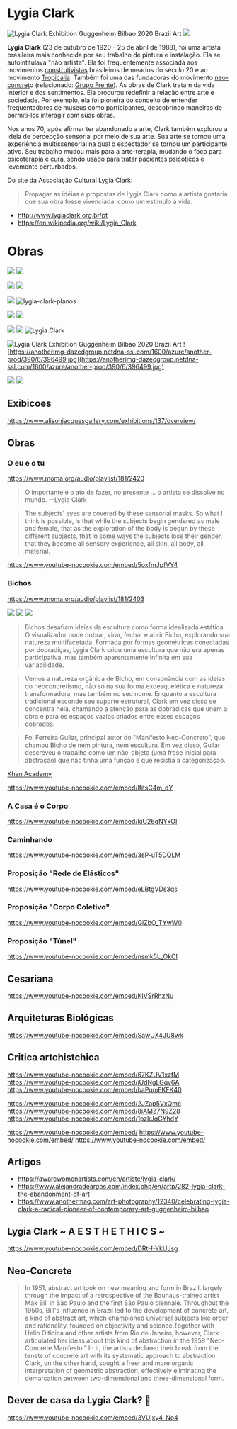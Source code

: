 # Lygia Clark

<row>

![Lygia Clark Exhibition Guggenheim Bilbao 2020 Brazil Art](https://anotherimg-dazedgroup.netdna-ssl.com/640/azure/another-prod/390/6/396507.jpg)
![](https://awarewomenartists.com/wp-content/uploads/2017/08/portrait_lygia-clark_2_aware_women-artists_artistes-femmes.jpg)

</row>

**Lygia Clark** (23 de outubro de 1920 - 25 de abril de 1988), foi uma artista brasileira mais conhecida por seu trabalho de pintura e instalação. Ela se autointitulava "não artista". Ela foi frequentemente associada aos movimentos [construtivistas](https://en.wikipedia.org/wiki/Constructivism_(art)) brasileiros de meados do século 20 e ao movimento [Tropicália](https://en.wikipedia.org/wiki/Tropic%C3%A1lia). Também foi uma das fundadoras do movimento [neo-concret](https://en.wikipedia.org/wiki/Neo-Concrete_Movement)o (relacionado: [Grupo Frente](https://pt.wikipedia.org/wiki/Grupo_Frente)). As obras de Clark tratam da vida interior e dos sentimentos. Ela procurou redefinir a relação entre arte e sociedade. Por exemplo, ela foi pioneira do conceito de entender frequentadores de museus como participantes, descobrindo maneiras de permiti-los interagir com suas obras.

Nos anos 70, após afirmar ter abandonado a arte, Clark também explorou a ideia de percepção sensorial por meio de sua arte. Sua arte se tornou uma experiência multissensorial na qual o espectador se tornou um participante ativo. Seu trabalho mudou mais para a arte-terapia, mudando o foco para psicoterapia e cura, sendo usado para tratar pacientes psicóticos e levemente perturbados.

Do site da Associação Cultural Lygia Clark:

> Propagar as idéias e propostas de Lygia Clark como a artista gostaria que sua obra fosse vivenciada: como um estimulo á vida.

- http://www.lygiaclark.org.br/pt
- https://en.wikipedia.org/wiki/Lygia_Clark

# Obras


<row>

![](s_F50829F56EAEB0E7F57CB463F825036C7C35BB6B2CF49C164267C9EA04B624DB_1598473750319_lygia-clark_-superficie-modulada_1955_aware_women-artists_-artistes-femmes-750x509.jpg)
![](s_F50829F56EAEB0E7F57CB463F825036C7C35BB6B2CF49C164267C9EA04B624DB_1598473765578_lygia-clark_espaco-modulado_1958_aware_women-artists_artistes-femmes-750x748.jpg)

</row>

<row>

![](s_F50829F56EAEB0E7F57CB463F825036C7C35BB6B2CF49C164267C9EA04B624DB_1598473785825_lygia-clark_planos-em-superficie-modulado_-1957_aware_women-artists_artistes-femmes-750x716.jpg)
![](s_F50829F56EAEB0E7F57CB463F825036C7C35BB6B2CF49C164267C9EA04B624DB_1598473778303_lygia-clark_estudo-para-planos-em-superficie-modulada_1957_aware_women-artists_artistes-femmes-750x493.jpg)

</row>

<row>

![](s_F50829F56EAEB0E7F57CB463F825036C7C35BB6B2CF49C164267C9EA04B624DB_1598475515048_https+__i.pinimg.com_originals_c2_45_f7_c245f707afd74c4a81ae7bc1c60f0d7e.jpg)
![lygia-clark-planos](https://www.alejandradeargos.com/images/articulos/Lygia_clarck/lygia-clark-planos.jpg)

</row>

<row>

![](https://artlogic-res.cloudinary.com/w_680,h_500,c_limit,f_auto,fl_lossy/artlogicstorage/alisonjacques/images/view/4aed06c36ff1432568a62257153059d51ed562c6.jpg)
![](https://artlogic-res.cloudinary.com/w_680,h_500,c_limit,f_auto,fl_lossy/artlogicstorage/alisonjacques/images/view/ab4eb6ad5e0c94162e18c72cb0ab53bbj.jpg)

</row>

<row>

![](H21461-L199490871.jpg)
![](s_F50829F56EAEB0E7F57CB463F825036C7C35BB6B2CF49C164267C9EA04B624DB_1598475311871_https+__i.pinimg.com_originals_62_e5_1c_62e51c4d2b78f9b5ae2c9bb053870ef9.jpg)
![Lygia Clark](img-lygia-clark164912128813.jpg)

</row>

<row>

![Lygia Clark Exhibition Guggenheim Bilbao 2020 Brazil Art](https://anotherimg-dazedgroup.netdna-ssl.com/1600/azure/another-prod/390/6/396493.jpg)
![https://anotherimg-dazedgroup.netdna-ssl.com/1600/azure/another-prod/390/6/396499.jpg](https://anotherimg-dazedgroup.netdna-ssl.com/1600/azure/another-prod/390/6/396499.jpg)

</row>

<row>

![](https://www.alejandradeargos.com/images/articulos/Lygia_clarck/Lygia-Clark.jpg)
![](https://www.alejandradeargos.com/images/articulos/Lygia_clarck/ligia.jpg)

</row>

## Exibicoes

https://www.alisonjacquesgallery.com/exhibitions/137/overview/

## Obras

### O eu e o tu

https://www.moma.org/audio/playlist/181/2420

> O importante é o ato de fazer, no presente ... o artista se dissolve no mundo.
> --Lygia Clark

> The subjects' eyes are covered by these sensorial masks. So what I think is possible, is that while the subjects begin gendered as male and female, that as the exploration of the body is begun by these different subjects, that in some ways the subjects lose their gender, that they become all sensory experience, all skin, all body, all material.

https://www.youtube-nocookie.com/embed/5oxfmJpfVY4

### Bichos

https://www.moma.org/audio/playlist/181/2403

<row>

![](s_369CFF2CAC7536F7C2A2053A0775495F87C557A674D26B85A7636956E1487213_1598130230873_lygia02.jpg)
![](s_369CFF2CAC7536F7C2A2053A0775495F87C557A674D26B85A7636956E1487213_1598130227213_lygia01.jpg)
![](s_369CFF2CAC7536F7C2A2053A0775495F87C557A674D26B85A7636956E1487213_1598130212419_lygia00.jpg)

</row>

> Bichos desafiam ideias da escultura como forma idealizada estática. O visualizador pode dobrar, virar, fechar e abrir Bicho, explorando sua natureza multifacetada. Formada por formas geométricas conectadas por dobradiças, Lygia Clark criou uma escultura que não era apenas participativa, mas também aparentemente infinita em sua variabilidade.

> Vemos a natureza orgânica de Bicho, em consonância com as ideias do neoconcretismo, não só na sua forma exoesquelética e natureza transformadora, mas também no seu nome. Enquanto a escultura tradicional esconde seu suporte estrutural, Clark em vez disso se concentra nela, chamando a atenção para as dobradiças que unem a obra e para os espaços vazios criados entre esses espaços dobrados.

> Foi Ferreira Gullar, principal autor do "Manifesto Neo-Concreto", que chamou Bicho de nem pintura, nem escultura. Em vez disso, Gullar descreveu o trabalho como um não-objeto (uma frase inicial para abstração) que não tinha uma função e que resistia à categorização.
>

[Khan Academy](https://www.khanacademy.org/humanities/art-1010/latin-america-modernism/constructivism/a/lygia-clark-bicho)

https://www.youtube-nocookie.com/embed/lfitsC4m_dY


### A Casa é o Corpo

https://www.youtube-nocookie.com/embed/kiU26qNYxOI


### Caminhando

https://www.youtube-nocookie.com/embed/3sP-uT5DQLM

### Proposição "Rede de Elásticos"

https://www.youtube-nocookie.com/embed/eLBtgVDs3qs

### Proposição "Corpo Coletivo"

https://www.youtube-nocookie.com/embed/GlZbO_TYwW0

### Proposição "Túnel"

https://www.youtube-nocookie.com/embed/nsmk5L_OkCI

## Cesariana

https://www.youtube-nocookie.com/embed/KIVSrRhzNu

## Arquiteturas Biológicas

https://www.youtube-nocookie.com/embed/SawUX4JU8wk


## Critica artchistchica

<row>

https://www.youtube-nocookie.com/embed/67KZUV1xzfM
https://www.youtube-nocookie.com/embed/iUdNgLGqv6A
https://www.youtube-nocookie.com/embed/baPumEKFK40

</row>

<row>

https://www.youtube-nocookie.com/embed/2JZap5VxQmc
https://www.youtube-nocookie.com/embed/8iAMZ7N9Z28
https://www.youtube-nocookie.com/embed/1pzkJqGYhdY

</row>

<row>

https://www.youtube-nocookie.com/embed/
https://www.youtube-nocookie.com/embed/
https://www.youtube-nocookie.com/embed/

</row>


## Artigos

- https://awarewomenartists.com/en/artiste/lygia-clark/
- https://www.alejandradeargos.com/index.php/en/artp/282-lygia-clark-the-abandonment-of-art
- https://www.anothermag.com/art-photography/12340/celebrating-lygia-clark-a-radical-pioneer-of-contemporary-art-guggenheim-bilbao

## Lygia Clark ~ A E S T H E T H I C S ~

https://www.youtube-nocookie.com/embed/DRtH-YkUJsg

## Neo-Concrete

> In 1951, abstract art took on new meaning and form in Brazil, largely through the impact of a retrospective of the Bauhaus-trained artist Max Bill in São Paulo and the first São Paulo biennale. Throughout the 1950s, Bill's influence in Brazil led to the development of concrete art, a kind of abstract art, which championed universal subjects like order and rationality, founded on objectivity and science.Together with Helio Oiticica and other artists from Rio de Janeiro, however, Clark articulated her ideas about this kind of abstraction in the 1959 "Neo-Concrete Manifesto." In it, the artists declared their break from the tenets of concrete art with its systematic approach to abstraction. Clark, on the other hand, sought a freer and more organic interpretation of geometric abstraction, effectively eliminating the demarcation between two-dimensional and three-dimensional form.

## Dever de casa da Lygia Clark? 🤷

https://www.youtube-nocookie.com/embed/3VUjxy4_No4
